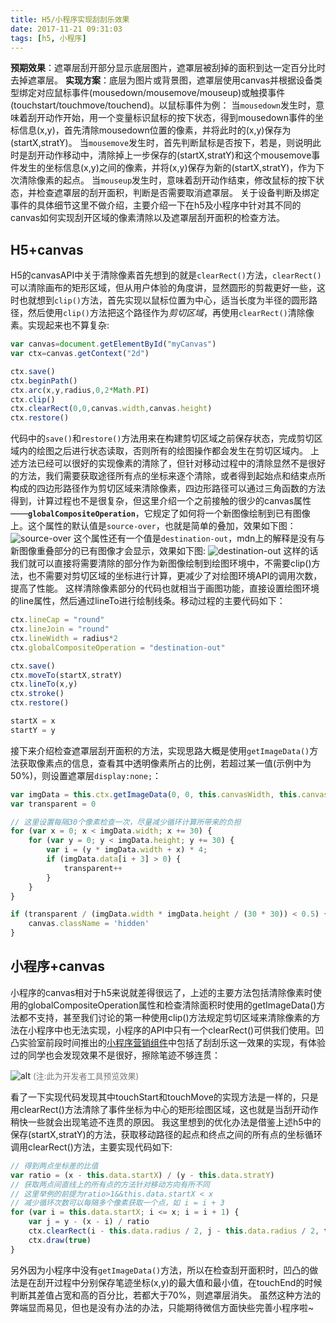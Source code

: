 ```yaml
---
title: H5/小程序实现刮刮乐效果
date: 2017-11-21 09:31:03
tags: [h5, 小程序]
---
```


**预期效果**：遮罩层刮开部分显示底层图片，遮罩层被刮掉的面积到达一定百分比时去掉遮罩层。
**实现方案**：底层为图片或背景图，遮罩层使用canvas并根据设备类型绑定对应鼠标事件(mousedown/mousemove/mouseup)或触摸事件(touchstart/touchmove/touchend)。以鼠标事件为例：
当`mousedown`发生时，意味着刮开动作开始，用一个变量标识鼠标的按下状态，得到mousedown事件的坐标信息(x,y)，首先清除mousedown位置的像素，并将此时的(x,y)保存为(startX,stratY)。
当`mousemove`发生时，首先判断鼠标是否按下，若是，则说明此时是刮开动作移动中，清除掉上一步保存的(startX,stratY)和这个mousemove事件发生的坐标信息(x,y)之间的像素，并将(x,y)保存为新的(startX,stratY)，作为下次清除像素的起点。
当`mouseup`发生时，意味着刮开动作结束，修改鼠标的按下状态，并检查遮罩层的刮开面积，判断是否需要取消遮罩层。
关于设备判断及绑定事件的具体细节这里不做介绍，主要介绍一下在h5及小程序中针对其不同的canvas如何实现刮开区域的像素清除以及遮罩层刮开面积的检查方法。
<!--more-->
## **H5+canvas**
H5的canvasAPI中关于清除像素首先想到的就是`clearRect()`方法，`clearRect()`可以清除画布的矩形区域，但从用户体验的角度讲，显然圆形的剪裁更好一些，这时也就想到`clip()`方法，首先实现以鼠标位置为中心，适当长度为半径的圆形路径，然后使用`clip()`方法把这个路径作为*剪切区域*，再使用`clearRect()`清除像素。实现起来也不算复杂:
``` javascript
var canvas=document.getElementById("myCanvas")
var ctx=canvas.getContext("2d")

ctx.save()
ctx.beginPath()
ctx.arc(x,y,radius,0,2*Math.PI)
ctx.clip()
ctx.clearRect(0,0,canvas.width,canvas.height)
ctx.restore()
```
代码中的`save()`和`restore()`方法用来在构建剪切区域之前保存状态，完成剪切区域内的绘图之后进行状态读取，否则所有的绘图操作都会发生在剪切区域内。
上述方法已经可以很好的实现像素的清除了，但针对移动过程中的清除显然不是很好的方法，我们需要获取途径所有点的坐标来逐个清除，或者得到起始点和结束点所构成的四边形路径作为剪切区域来清除像素，四边形路径可以通过三角函数的方法得到，计算过程也不是很复杂，但这里介绍一个之前接触的很少的canvas属性——**`globalCompositeOperation`**，它规定了如何将一个新图像绘制到已有图像上。这个属性的默认值是`source-over`，也就是简单的叠加，效果如下图：
![source-over](http://km.midea.com/uploads/imgs/d1b17fbf3984.PNG)
这个属性还有一个值是`destination-out`，mdn上的解释是没有与新图像重叠部分的已有图像才会显示，效果如下图:
![destination-out](http://km.midea.com/uploads/imgs/7359d005af89.PNG)
这样的话我们就可以直接将需要清除的部分作为新图像绘制到绘图环境中，不需要clip()方法，也不需要对剪切区域的坐标进行计算，更减少了对绘图环境API的调用次数，提高了性能。
这样清除像素部分的代码也就相当于画图功能，直接设置绘图环境的line属性，然后通过lineTo进行绘制线条。移动过程的主要代码如下：
``` javascript
ctx.lineCap = "round"
ctx.lineJoin = "round"
ctx.lineWidth = radius*2
ctx.globalCompositeOperation = "destination-out"

ctx.save()
ctx.moveTo(startX,stratY)
ctx.lineTo(x,y)
ctx.stroke()
ctx.restore()

startX = x
startY = y

```
接下来介绍检查遮罩层刮开面积的方法，实现思路大概是使用`getImageData()`方法获取像素点的信息，查看其中透明像素所占的比例，若超过某一值(示例中为50%)，则设置遮罩层`display:none;`：
``` javascript
var imgData = this.ctx.getImageData(0, 0, this.canvasWidth, this.canvasHeight)
var transparent = 0

// 这里设置每隔30个像素检查一次，尽量减少循环计算所带来的负担
for (var x = 0; x < imgData.width; x += 30) {
    for (var y = 0; y < imgData.height; y += 30) {
        var i = (y * imgData.width + x) * 4;
        if (imgData.data[i + 3] > 0) {
            transparent++
        }
    }
}

if (transparent / (imgData.width * imgData.height / (30 * 30)) < 0.5) {
    canvas.className = 'hidden'
}
```
## **小程序+canvas**
小程序的canvas相对于h5来说就差得很远了，上述的主要方法包括清除像素时使用的globalCompositeOperation属性和检查清除面积时使用的getImageData()方法都不支持，甚至我们讨论的第一种使用clip()方法规定剪切区域来清除像素的方法在小程序中也无法实现，小程序的API中只有一个clearRect()可供我们使用。凹凸实验室前段时间推出的[小程序营销组件](https://github.com/o2team/wxapp-market)中包括了刮刮乐这一效果的实现，有体验过的同学也会发现效果不是很好，擦除笔迹不够连贯：

![alt](http://km.midea.com/uploads/imgs/f0a48f0dd32e.gif)
<font color=#767676 size="2">(注:此为开发者工具预览效果)</font>

看了一下实现代码发现其中touchStart和touchMove的实现方法是一样的，只是用clearRect()方法清除了事件坐标为中心的矩形绘图区域，这也就是当刮开动作稍快一些就会出现笔迹不连贯的原因。
我这里想到的优化办法是借鉴上述h5中的保存(startX,stratY)的方法，获取移动路径的起点和终点之间的所有点的坐标循环调用clearRect()方法，主要实现代码如下:
``` javascript
// 得到两点坐标差的比值
var ratio = (x - this.data.startX) / (y - this.data.stratY)
// 获取两点间直线上的所有点的方法针对移动方向有所不同
// 这里举例的前提为ratio>1&&this.data.startX < x
// 减少循环次数可以每隔多个像素获取一个点，如 i = i + 3
for (var i = this.data.startX; i <= x; i = i + 1) {
    var j = y - (x - i) / ratio
    ctx.clearRect(i - this.data.radius / 2, j - this.data.radius / 2, this.data.radius, this.data.radius)
    ctx.draw(true)
}
```

另外因为小程序中没有`getImageData()`方法，所以在检查刮开面积时，凹凸的做法是在刮开过程中分别保存笔迹坐标(x,y)的最大值和最小值，在touchEnd的时候判断其差值占宽和高的百分比，若都大于70%，则遮罩层消失。
虽然这种方法的弊端显而易见，但也是没有办法的办法，只能期待微信方面快些完善小程序啦~

